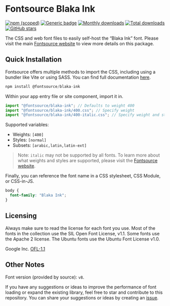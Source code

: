 # Fontsource Blaka Ink

[![npm (scoped)](https://img.shields.io/npm/v/@fontsource/blaka-ink?color=brightgreen)](https://www.npmjs.com/package/@fontsource/blaka-ink) [![Generic badge](https://img.shields.io/badge/fontsource-passing-brightgreen)](https://github.com/fontsource/fontsource) [![Monthly downloads](https://badgen.net/npm/dm/@fontsource/blaka-ink)](https://github.com/fontsource/fontsource) [![Total downloads](https://badgen.net/npm/dt/@fontsource/blaka-ink)](https://github.com/fontsource/fontsource) [![GitHub stars](https://img.shields.io/github/stars/fontsource/fontsource.svg?style=social&label=Star)](https://github.com/fontsource/fontsource/stargazers)

The CSS and web font files to easily self-host the “Blaka Ink” font. Please visit the main [Fontsource website](https://fontsource.org/fonts/blaka-ink) to view more details on this package.

## Quick Installation

Fontsource offers multiple methods to import the CSS, including using a bundler like Vite or using SASS. You can find full documentation [here](https://fontsource.org/docs/getting-started/introduction).

```javascript
npm install @fontsource/blaka-ink
```

Within your app entry file or site component, import it in.

```javascript
import "@fontsource/blaka-ink"; // Defaults to weight 400
import "@fontsource/blaka-ink/400.css"; // Specify weight
import "@fontsource/blaka-ink/400-italic.css"; // Specify weight and style
```

Supported variables:
- Weights: `[400]`
- Styles: `[normal]`
- Subsets: `[arabic,latin,latin-ext]`

> Note: `italic` may not be supported by all fonts. To learn more about what weights and styles are supported, please visit the [Fontsource website](https://fontsource.org/fonts/blaka-ink).

Finally, you can reference the font name in a CSS stylesheet, CSS Module, or CSS-in-JS.

```css
body {
  font-family: "Blaka Ink";
}
```

## Licensing
Always make sure to read the license for each font you use. Most of the fonts in the collection use the SIL Open Font License, v1.1. Some fonts use the Apache 2 license. The Ubuntu fonts use the Ubuntu Font License v1.0.

Google Inc.
[OFL-1.1](http://scripts.sil.org/OFL)

## Other Notes
Font version (provided by source): `v8`.

If you have any suggestions or ideas to improve the performance of font loading or expand the existing library, feel free to star and contribute to this repository. You can share your suggestions or ideas by creating an [issue](https://github.com/fontsource/fontsource/issues).